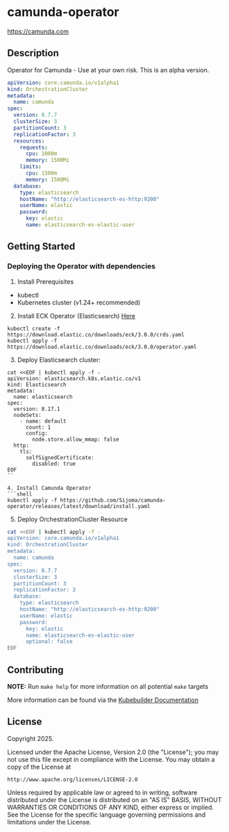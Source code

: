 # camunda-operator

https://camunda.com

## Description

Operator for Camunda - Use at your own risk. This is an alpha version.

```yaml
apiVersion: core.camunda.io/v1alpha1
kind: OrchestrationCluster
metadata:
  name: camunda
spec:
  version: 8.7.7
  clusterSize: 3
  partitionCount: 3
  replicationFactor: 3
  resources:
    requests:
      cpu: 1000m
      memory: 1500Mi
    limits:
      cpu: 1500m
      memory: 1500Mi
  database:
    type: elasticsearch
    hostName: "http://elasticsearch-es-http:9200"
    userName: elastic
    password:
      key: elastic
      name: elasticsearch-es-elastic-user
```

## Getting Started

### Deploying the Operator with dependencies

1. Install Prerequisites 
- kubectl 
- Kubernetes cluster (v1.24+ recommended)

2. Install ECK Operator (Elasticsearch) [Here](https://www.elastic.co/docs/deploy-manage/deploy/cloud-on-k8s/install-using-yaml-manifest-quickstart)
```shell
kubectl create -f https://download.elastic.co/downloads/eck/3.0.0/crds.yaml
kubectl apply -f https://download.elastic.co/downloads/eck/3.0.0/operator.yaml
```

3. Deploy Elasticsearch cluster:
```shell
cat <<EOF | kubectl apply -f -
apiVersion: elasticsearch.k8s.elastic.co/v1
kind: Elasticsearch
metadata:
  name: elasticsearch
spec:
  version: 8.17.1
  nodeSets:
    - name: default
      count: 1
      config:
        node.store.allow_mmap: false
  http:
    tls:
      selfSignedCertificate:
        disabled: true
EOF
``

4. Install Camunda Operator
```shell
kubectl apply -f https://github.com/Sijoma/camunda-operator/releases/latest/download/install.yaml
```

5. Deploy OrchestrationCluster Resource
```sh
cat <<EOF | kubectl apply -f -
apiVersion: core.camunda.io/v1alpha1
kind: OrchestrationCluster
metadata:
  name: camunda
spec:
  version: 8.7.7
  clusterSize: 3
  partitionCount: 3
  replicationFactor: 3
  database:
    type: elasticsearch
    hostName: "http://elasticsearch-es-http:9200"
    userName: elastic
    password:
      key: elastic
      name: elasticsearch-es-elastic-user
      optional: false
EOF
```

## Contributing

**NOTE:** Run `make help` for more information on all potential `make` targets

More information can be found via the [Kubebuilder Documentation](https://book.kubebuilder.io/introduction.html)

## License

Copyright 2025.

Licensed under the Apache License, Version 2.0 (the "License");
you may not use this file except in compliance with the License.
You may obtain a copy of the License at

    http://www.apache.org/licenses/LICENSE-2.0

Unless required by applicable law or agreed to in writing, software
distributed under the License is distributed on an "AS IS" BASIS,
WITHOUT WARRANTIES OR CONDITIONS OF ANY KIND, either express or implied.
See the License for the specific language governing permissions and
limitations under the License.
